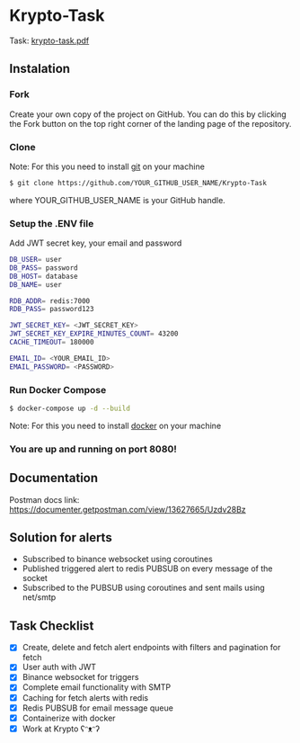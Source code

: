# Krypto-Task
Task: [krypto-task.pdf](https://github.com/prathameshbhalekar/Krypto-Task/files/9265000/krypto-task.pdf)
## Instalation
### Fork

Create your own copy of the project on GitHub. You can do this by clicking the Fork button  on the top right corner of the landing page of the repository.

### Clone

Note: For this you need to install [git](https://git-scm.com/downloads) on your machine

```bash
$ git clone https://github.com/YOUR_GITHUB_USER_NAME/Krypto-Task
```
where YOUR_GITHUB_USER_NAME is your GitHub handle.

### Setup the .ENV file
Add JWT secret key, your email and password

```bash
DB_USER= user 
DB_PASS= password
DB_HOST= database
DB_NAME= user

RDB_ADDR= redis:7000
RDB_PASS= password123

JWT_SECRET_KEY= <JWT_SECRET_KEY>
JWT_SECRET_KEY_EXPIRE_MINUTES_COUNT= 43200
CACHE_TIMEOUT= 180000

EMAIL_ID= <YOUR_EMAIL_ID>
EMAIL_PASSWORD= <PASSWORD>
```

### Run Docker Compose
```bash
$ docker-compose up -d --build
```
Note: For this you need to install [docker](https://docs.docker.com/engine/install/) on your machine

### You are up and running on port 8080!

## Documentation
Postman docs link: https://documenter.getpostman.com/view/13627665/Uzdv28Bz

## Solution for alerts
- Subscribed to binance websocket using coroutines
- Published triggered alert to redis PUBSUB on every message of the socket
- Subscribed to the PUBSUB using coroutines and sent mails using net/smtp

## Task Checklist
- [x] Create, delete and fetch alert endpoints with filters and pagination for fetch
- [x] User auth with JWT
- [x] Binance websocket for triggers
- [x] Complete email functionality with SMTP
- [x] Caching for fetch alerts with redis
- [x] Redis PUBSUB for email message queue
- [x] Containerize with docker 
- [x] Work at Krypto ʕᵔᴥᵔʔ
